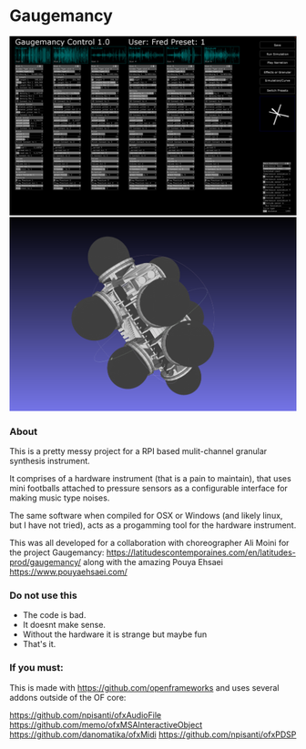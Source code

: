 # Gaugemancy

![Interface Screenshot](InterfaceScreenshot.png)
![Grab of model](Intrument_model.png)

### About

This is a pretty messy project for a RPI based mulit-channel granular synthesis instrument.

It comprises of a hardware instrument (that is a pain to maintain), that uses mini footballs attached to pressure sensors as a configurable interface for making music type noises.

The same software when compiled for OSX or Windows (and likely linux, but I have not tried), acts as a progamming tool for the hardware instrument.

This was all developed for a collaboration with choreographer Ali Moini for the project Gaugemancy: https://latitudescontemporaines.com/en/latitudes-prod/gaugemancy/ along with the amazing Pouya Ehsaei https://www.pouyaehsaei.com/



### Do not use this 

* The code is bad. 
* It doesnt make sense. 
* Without the hardware it is strange but maybe fun 
* That's it. 


### If you must:

This is made with https://github.com/openframeworks and uses several addons outside of the OF core:

https://github.com/npisanti/ofxAudioFile
https://github.com/memo/ofxMSAInteractiveObject
https://github.com/danomatika/ofxMidi
https://github.com/npisanti/ofxPDSP

